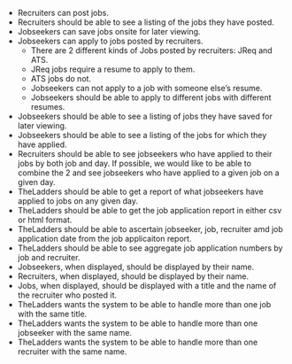+ Recruiters can post jobs.
+ Recruiters should be able to see a listing of the jobs they have posted.
+ Jobseekers can save jobs onsite for later viewing.
+ Jobseekers can apply to jobs posted by recruiters.
    + There are 2 different kinds of Jobs posted by recruiters: JReq and ATS.
    + JReq jobs require a resume to apply to them.
    + ATS jobs do not.
    + Jobseekers can not apply to a job with someone else’s resume.
    + Jobseekers should be able to apply to different jobs with different resumes.
+ Jobseekers should be able to see a listing of jobs they have saved for later viewing.
+ Jobseekers should be able to see a listing of the jobs for which they have applied.
+ Recruiters should be able to see jobseekers who have applied to their jobs by both job and day. If possible, we would like to be able to combine the 2 and see jobseekers who have applied to a given job on a given day.
+ TheLadders should be able to get a report of what jobseekers have applied to jobs on any given day.
+ TheLadders should be able to get the job application report in either csv or html format.
+ TheLadders should be able to ascertain jobseeker, job, recruiter amd job application date from the job applicaiton report.
+ TheLadders should be able to see aggregate job application numbers by job and recruiter.
+ Jobseekers, when displayed, should be displayed by their name.
+ Recruiters, when displayed, should be displayed by their name.
+ Jobs, when displayed, should be displayed with a title and the name of the recruiter who posted it.
+ TheLadders wants the system to be able to handle more than one job with the same title.
+ TheLadders wants the system to be able to handle more than one jobseeker with the same name.
+ TheLadders wants the system to be able to handle more than one recruiter with the same name.
